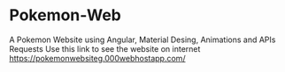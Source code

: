 # Pokemon-Web
A Pokemon Website using Angular, Material Desing, Animations and APIs Requests
Use this link to see the website on internet https://pokemonwebsiteg.000webhostapp.com/
